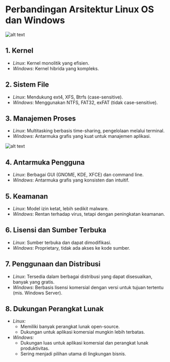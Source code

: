 # Perbandingan Arsitektur Linux OS dan Windows

![alt text](https://www.bleepstatic.com/content/hl-images/2022/01/26/Windows_11_HDR.jpg)

## 1. Kernel
- *Linux*: Kernel monolitik yang efisien.
- *Windows*: Kernel hibrida yang kompleks.

## 2. Sistem File
- *Linux*: Mendukung ext4, XFS, Btrfs (case-sensitive).
- *Windows*: Menggunakan NTFS, FAT32, exFAT (tidak case-sensitive).

## 3. Manajemen Proses
- *Linux*: Multitasking berbasis time-sharing, pengelolaan melalui terminal.
- *Windows*: Antarmuka grafis yang kuat untuk manajemen aplikasi.

![alt text](https://th.bing.com/th/id/OIP.SB-c5blkBNCATkBT6ICcXgHaEo?rs=1&pid=ImgDetMain)

## 4. Antarmuka Pengguna
- *Linux*: Berbagai GUI (GNOME, KDE, XFCE) dan command line.
- *Windows*: Antarmuka grafis yang konsisten dan intuitif.

## 5. Keamanan
- *Linux*: Model izin ketat, lebih sedikit malware.
- *Windows*: Rentan terhadap virus, tetapi dengan peningkatan keamanan.

## 6. Lisensi dan Sumber Terbuka
- *Linux*: Sumber terbuka dan dapat dimodifikasi.
- *Windows*: Proprietary, tidak ada akses ke kode sumber.

## 7. Penggunaan dan Distribusi
- *Linux*: Tersedia dalam berbagai distribusi yang dapat disesuaikan, banyak yang gratis.
- *Windows*: Berbasis lisensi komersial dengan versi untuk tujuan tertentu (mis. Windows Server).

## 8. Dukungan Perangkat Lunak
- *Linux:*
  - Memiliki banyak perangkat lunak open-source.
  - Dukungan untuk aplikasi komersial mungkin lebih terbatas.
- *Windows:*
  - Dukungan luas untuk aplikasi komersial dan perangkat lunak produktivitas.
  - Sering menjadi pilihan utama di lingkungan bisnis.
